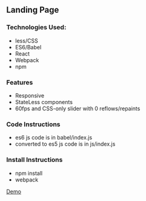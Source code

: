 <h2>Landing Page</h2>
<h3>Technologies Used:</h3>
<ul>
  <li>less/CSS</li>
  <li>ES6/Babel</li>
  <li>React</li>
  <li>Webpack</li>
  <li>npm</li>
</ul>

<h3>Features</h3>
<ul>
  <li>Responsive</li>
  <li>StateLess components</li>
  <li>60fps and CSS-only slider with 0 reflows/repaints</li>
</ul>
<h3>Code Instructions</h3>
<ul>
<li>es6 js code is in babel/index.js</li>
<li>converted to es5 js code is in js/index.js</li>
</ul>
<h3>Install Instructions</h3>
<ul>
  <li>npm install
  <li>webpack
</ul>

<a href="http://rawgit.com/shishirarora3/landing-page/master/index.html" target="_blank">Demo</a>
